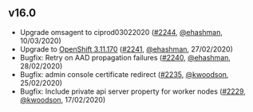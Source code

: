 ## v16.0

- Upgrade omsagent to ciprod03022020 ([#2244](https://github.com/openshift/openshift-azure/pull/2244), [@ehashman](https://github.com/ehashman), 10/03/2020)
- Upgrade to [OpenShift 3.11.170](https://docs.openshift.com/container-platform/3.11/release_notes/ocp_3_11_release_notes.html#ocp-3-11-170) ([#2241](https://github.com/openshift/openshift-azure/pull/2241), [@ehashman](https://github.com/ehashman), 27/02/2020)
- Bugfix: Retry on AAD propagation failures ([#2240](https://github.com/openshift/openshift-azure/pull/2240), [@ehashman](https://github.com/ehashman), 28/02/2020)
- Bugfix: admin console certificate redirect ([#2235](https://github.com/openshift/openshift-azure/pull/2235), [@kwoodson](https://github.com/kwoodson), 25/02/2020)
- Bugfix: Include private api server property for worker nodes ([#2229](https://github.com/openshift/openshift-azure/pull/2229), [@kwoodson](https://github.com/kwoodson), 17/02/2020)
